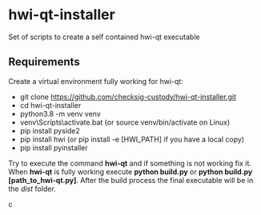 # hwi-qt-installer

Set of scripts to create a self contained hwi-qt executable

## Requirements

Create a virtual environment fully working for hwi-qt:

- git clone https://github.com/checksig-custody/hwi-qt-installer.git
- cd hwi-qt-installer
- python3.8 -m venv venv
- venv\Scripts\activate.bat (or source venv/bin/activate on Linux)
- pip install pyside2
- pip install hwi (or pip install -e [HWI_PATH] if you have a local copy)
- pip install pyinstaller

Try to execute the command **hwi-qt** and if something is not working fix it.
When **hwi-qt** is fully working execute **python build.py** or **python build.py [path_to_hwi-qt.py]**.
After the build process the final executable will be in the *dist* folder.

c